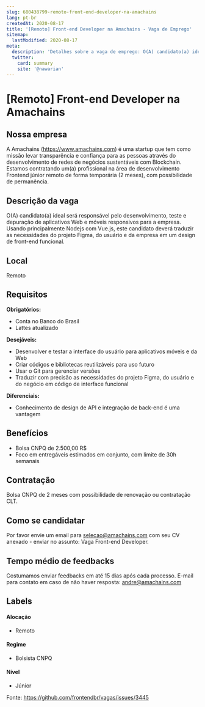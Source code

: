 ```yaml
---
slug: 680438799-remoto-front-end-developer-na-amachains
lang: pt-br
createdAt: 2020-08-17
title: '[Remoto] Front-end Developer na Amachains - Vaga de Emprego'
sitemap:
  lastModified: 2020-08-17
meta:
  description: 'Detalhes sobre a vaga de emprego: O(A) candidato(a) ideal será responsável pelo desenvolvimento, teste e depuração de aplicativos Web e móveis responsivos para a empresa. Usando principalmente Nodejs com Vue.js, este candidato deverá traduzir as necessidades do projeto Figma, do usuário e da empresa em um design de front-end funcional.'
  twitter:
    card: summary
    site: '@nawarian'
---
```


# [Remoto] Front-end Developer na Amachains

## Nossa empresa

A Amachains (https://www.amachains.com) é uma startup que tem como missão levar transparência e confiança para as pessoas através do desenvolvimento de redes de negócios sustentáveis com Blockchain. Estamos contratando um(a) profissional na área de desenvolvimento Frontend júnior remoto de forma temporária (2 meses), com possibilidade de permanência.

## Descrição da vaga

O(A) candidato(a) ideal será responsável pelo desenvolvimento, teste e depuração de aplicativos Web e móveis responsivos para a empresa. Usando principalmente Nodejs com Vue.js, este candidato deverá traduzir as necessidades do projeto Figma, do usuário e da empresa em um design de front-end funcional.

## Local

Remoto

## Requisitos

**Obrigatórios:**
- Conta no Banco do Brasil
- Lattes atualizado

**Desejáveis:**
- Desenvolver e testar a interface do usuário para aplicativos móveis e da Web
- Criar códigos e bibliotecas reutilizáveis para uso futuro
- Usar o Git para gerenciar versões
- Traduzir com precisão as necessidades do projeto Figma, do usuário e do negócio em código de interface funcional


**Diferenciais:**
- Conhecimento de design de API e integração de back-end é uma vantagem

## Benefícios

- Bolsa CNPQ de 2.500,00 R$
- Foco em entregáveis estimados em conjunto, com limite de 30h semanais

## Contratação

Bolsa CNPQ de 2 meses com possibilidade de renovação ou contratação CLT.

## Como se candidatar

Por favor envie um email para selecao@amachains.com com seu CV anexado - enviar no assunto: Vaga Front-end Developer.

## Tempo médio de feedbacks

Costumamos enviar feedbacks em até 15 dias após cada processo.
E-mail para contato em caso de não haver resposta: andre@amachains.com

## Labels
<!-- retire os labels que não fazem sentido à vaga -->

#### Alocação
- Remoto

#### Regime
- Bolsista CNPQ

#### Nível
- Júnior




Fonte: https://github.com/frontendbr/vagas/issues/3445